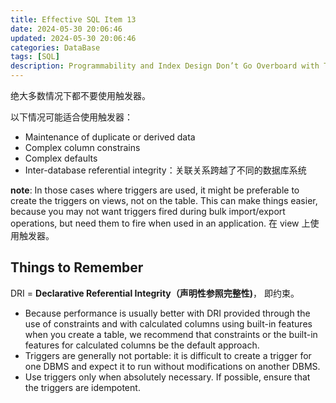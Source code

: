```yaml
---
title: Effective SQL Item 13
date: 2024-05-30 20:06:46
updated: 2024-05-30 20:06:46
categories: DataBase
tags: [SQL]
description: Programmability and Index Design Don’t Go Overboard with Triggers
---
```


绝大多数情况下都不要使用触发器。

以下情况可能适合使用触发器：
- Maintenance of duplicate or derived data
- Complex column constrains
- Complex defaults
- Inter-database referential integrity：关联关系跨越了不同的数据库系统

**note**:
In those cases where triggers are used, it might be preferable to create the triggers on views, not on the table. This can make things easier, because you may not want triggers fired during bulk import/export operations, but need them to fire when used in an application.
在 view 上使用触发器。

## Things to Remember
DRI = **Declarative Referential Integrity（声明性参照完整性)**， 即约束。
- Because performance is usually better with DRI provided through the use of constraints and with calculated columns using built-in features when you create a table, we recommend that constraints or the built-in features for calculated columns be the default approach.
- Triggers are generally not portable: it is difficult to create a trigger for one DBMS and expect it to run without modifications on another DBMS.
- Use triggers only when absolutely necessary. If possible, ensure that the triggers are idempotent.
